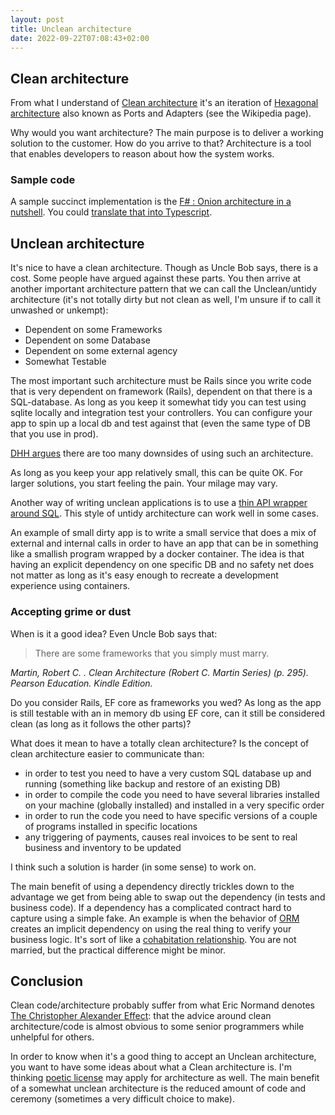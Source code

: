 ```yaml
---
layout: post
title: Unclean architecture
date: 2022-09-22T07:08:43+02:00
---
```


## Clean architecture

From what I understand of [Clean architecture](https://blog.cleancoder.com/uncle-bob/2012/08/13/the-clean-architecture.html) it's an iteration of [Hexagonal architecture](https://en.wikipedia.org/wiki/Hexagonal_architecture_(software)) also known as Ports and Adapters (see the Wikipedia page).

Why would you want architecture? The main purpose is to deliver a working solution to the customer. How do you arrive to that? Architecture is a tool that enables developers to reason about how the system works.

### Sample code

A sample succinct implementation is the
[F# : Onion architecture in a nutshell](https://gist.github.com/akhansari/d4c5a219d22199f151016639e5aa8d8a). You could [translate that into Typescript](https://gist.github.com/wallymathieu/68b14bcd3e45c4c5b040b60c558a5318#file-onion_1-ts
).

## Unclean architecture

It's nice to have a clean architecture. Though as Uncle Bob says, there is a cost. Some people have argued against these parts. You then arrive at another important architecture pattern that we can call the Unclean/untidy architecture (it's not totally dirty but not clean as well, I'm unsure if to call it unwashed or unkempt):

- Dependent on some Frameworks
- Dependent on some Database
- Dependent on some external agency
- Somewhat Testable

The most important such architecture must be Rails since you write code that is very dependent on framework (Rails), dependent on that there is a SQL-database. As long as you keep it somewhat tidy you can test using sqlite locally and integration test your controllers. You can configure your app to spin up a local db and test against that (even the same type of DB that you use in prod).

[DHH argues](https://dhh.dk/2014/test-induced-design-damage.html) there are too many downsides of using such an architecture.

As long as you keep your app relatively small, this can be quite OK. For larger solutions, you start feeling the pain. Your milage may vary.

Another way of writing unclean applications is to use a [thin API wrapper around SQL](http://assertfail.gewalli.se/2022/04/03/small-and-simple-business-applications-using-sql.html). This style of untidy architecture can work well in some cases.

An example of small dirty app is to write a small service that does a mix of external and internal calls in order to have an app that can be in something like a smallish program wrapped by a docker container. The idea is that having an explicit dependency on one specific DB and no safety net does not matter as long as it's easy enough to recreate a development experience using containers.

### Accepting grime or dust

When is it a good idea? Even Uncle Bob says that:

> There are some frameworks that you simply must marry.

*Martin, Robert C. . Clean Architecture (Robert C. Martin Series) (p. 295). Pearson Education. Kindle Edition.*

Do you consider Rails, EF core as frameworks you wed? As long as the app is still testable with an in memory db using EF core, can it still be considered clean (as long as it follows the other parts)?

What does it mean to have a totally clean architecture? Is the concept of clean architecture easier to communicate than:

- in order to test you need to have a very custom SQL database up and running (something like backup and restore of an existing DB)
- in order to compile the code you need to have several libraries installed on your machine (globally installed) and installed in a very specific order
- in order to run the code you need to have specific versions of a couple of programs installed in specific locations
- any triggering of payments, causes real invoices to be sent to real business and inventory to be updated

I think such a solution is harder (in some sense) to work on.

The main benefit of using a dependency directly trickles down to the advantage we get from being able to swap out the dependency (in tests and business code). If a dependency has a complicated contract hard to capture using a simple fake. An example is when the behavior of [ORM](https://en.wikipedia.org/wiki/Object–relational_mapping) creates an implicit dependency on using the real thing to verify your business logic. It's sort of like a [cohabitation relationship](https://sv.wikipedia.org/wiki/Samboförhållande). You are not married, but the practical difference might be minor.

## Conclusion

Clean code/architecture probably suffer from what Eric Normand denotes [The Christopher Alexander Effect](https://ericnormand.me/podcast/the-christopher-alexander-effect): that the advice around clean architecture/code is almost obvious to some senior programmers while unhelpful for others.

In order to know when it's a good thing to accept an Unclean architecture, you want to have some ideas about what a Clean architecture is. I'm thinking [poetic license](https://en.wiktionary.org/wiki/poetic_licence) may apply for architecture as well. The main benefit of a somewhat unclean architecture is the reduced amount of code and ceremony (sometimes a very difficult choice to make).
